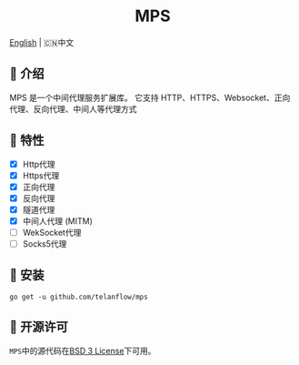 <h1 align="center">
  <br>MPS<br>
</h1>

[English](README.md) | 🇨🇳中文

## 📖 介绍
MPS 是一个中间代理服务扩展库。
它支持 HTTP、HTTPS、Websocket、正向代理、反向代理、中间人等代理方式

## 🚀 特性
- [X] Http代理
- [X] Https代理
- [X] 正向代理
- [X] 反向代理
- [X] 隧道代理
- [X] 中间人代理 (MITM)
- [ ] WekSocket代理
- [ ] Socks5代理

## 🧰 安装
```
go get -u github.com/telanflow/mps
```

## 📄 开源许可
`MPS`中的源代码在[BSD 3 License](/LICENSE)下可用。
